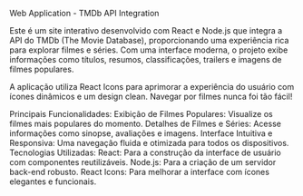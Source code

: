 Web Application - TMDb API Integration

Este é um site interativo desenvolvido com React e Node.js que integra a API do TMDb (The Movie Database), proporcionando uma experiência rica para explorar filmes e séries. Com uma interface moderna, o projeto exibe informações como títulos, resumos, classificações, trailers e imagens de filmes populares.

A aplicação utiliza React Icons para aprimorar a experiência do usuário com ícones dinâmicos e um design clean. Navegar por filmes nunca foi tão fácil!

Principais Funcionalidades:
Exibição de Filmes Populares: Visualize os filmes mais populares do momento.
Detalhes de Filmes e Séries: Acesse informações como sinopse, avaliações e imagens.
Interface Intuitiva e Responsiva: Uma navegação fluida e otimizada para todos os dispositivos.
Tecnologias Utilizadas:
React: Para a construção da interface de usuário com componentes reutilizáveis.
Node.js: Para a criação de um servidor back-end robusto.
React Icons: Para melhorar a interface com ícones elegantes e funcionais.
